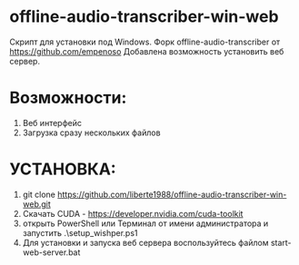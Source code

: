 # offline-audio-transcriber-win-web
Скрипт для установки под Windows. Форк offline-audio-transcriber от https://github.com/empenoso
Добавлена возможность установить веб сервер.

# Возможности:
1. Веб интерфейс
2. Загрузка сразу нескольких файлов

# УСТАНОВКА:

1. git clone https://github.com/liberte1988/offline-audio-transcriber-win-web.git
2. Скачать CUDA - https://developer.nvidia.com/cuda-toolkit
3. открыть PowerShell или Терминал от имени администратора и запустить .\setup_wishper.ps1
4. Для установки и запуска веб сервера воспользуйтесь файлом start-web-server.bat
